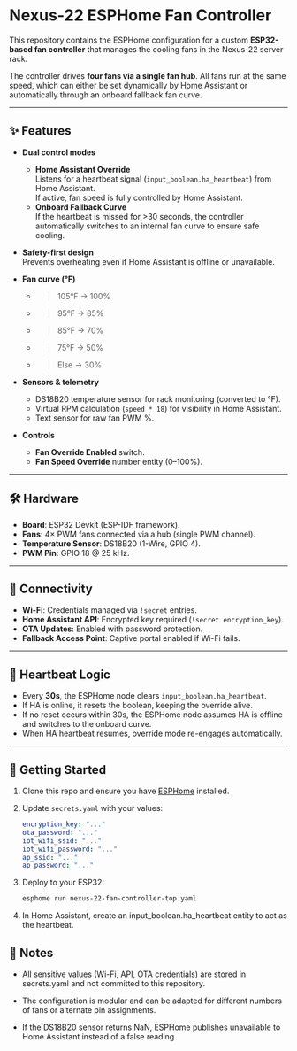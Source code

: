 # Nexus-22 ESPHome Fan Controller

This repository contains the ESPHome configuration for a custom **ESP32-based fan controller** that manages the cooling fans in the Nexus-22 server rack.

The controller drives **four fans via a single fan hub**. All fans run at the same speed, which can either be set dynamically by Home Assistant or automatically through an onboard fallback fan curve.

---

## ✨ Features

- **Dual control modes**
  - **Home Assistant Override**  
    Listens for a heartbeat signal (`input_boolean.ha_heartbeat`) from Home Assistant.  
    If active, fan speed is fully controlled by Home Assistant.
  - **Onboard Fallback Curve**  
    If the heartbeat is missed for >30 seconds, the controller automatically switches to an internal fan curve to ensure safe cooling.

- **Safety-first design**  
  Prevents overheating even if Home Assistant is offline or unavailable.

- **Fan curve (°F)**
  - >105°F → 100%  
  - >95°F → 85%  
  - >85°F → 70%  
  - >75°F → 50%  
  - >Else → 30%

- **Sensors & telemetry**
  - DS18B20 temperature sensor for rack monitoring (converted to °F).  
  - Virtual RPM calculation (`speed * 18`) for visibility in Home Assistant.  
  - Text sensor for raw fan PWM %.  

- **Controls**
  - **Fan Override Enabled** switch.  
  - **Fan Speed Override** number entity (0–100%).  

---

## 🛠 Hardware

- **Board**: ESP32 Devkit (ESP-IDF framework).  
- **Fans**: 4× PWM fans connected via a hub (single PWM channel).  
- **Temperature Sensor**: DS18B20 (1-Wire, GPIO 4).  
- **PWM Pin**: GPIO 18 @ 25 kHz.  

---

## 📡 Connectivity

- **Wi-Fi**: Credentials managed via `!secret` entries.  
- **Home Assistant API**: Encrypted key required (`!secret encryption_key`).  
- **OTA Updates**: Enabled with password protection.  
- **Fallback Access Point**: Captive portal enabled if Wi-Fi fails.  

---

## 🔄 Heartbeat Logic

- Every **30s**, the ESPHome node clears `input_boolean.ha_heartbeat`.  
- If HA is online, it resets the boolean, keeping the override alive.  
- If no reset occurs within 30s, the ESPHome node assumes HA is offline and switches to the onboard curve.  
- When HA heartbeat resumes, override mode re-engages automatically.  

---

## 🚀 Getting Started

1. Clone this repo and ensure you have [ESPHome](https://esphome.io/) installed.  
2. Update `secrets.yaml` with your values:
   ```yaml
   encryption_key: "..."
   ota_password: "..."
   iot_wifi_ssid: "..."
   iot_wifi_password: "..."
   ap_ssid: "..."
   ap_password: "..."
3. Deploy to your ESP32:

   ``` bash
   esphome run nexus-22-fan-controller-top.yaml
5. In Home Assistant, create an input_boolean.ha_heartbeat entity to act as the heartbeat.

## 📝 Notes

- All sensitive values (Wi-Fi, API, OTA credentials) are stored in secrets.yaml and not committed to this repository.

- The configuration is modular and can be adapted for different numbers of fans or alternate pin assignments.

- If the DS18B20 sensor returns NaN, ESPHome publishes unavailable to Home Assistant instead of a false reading.
